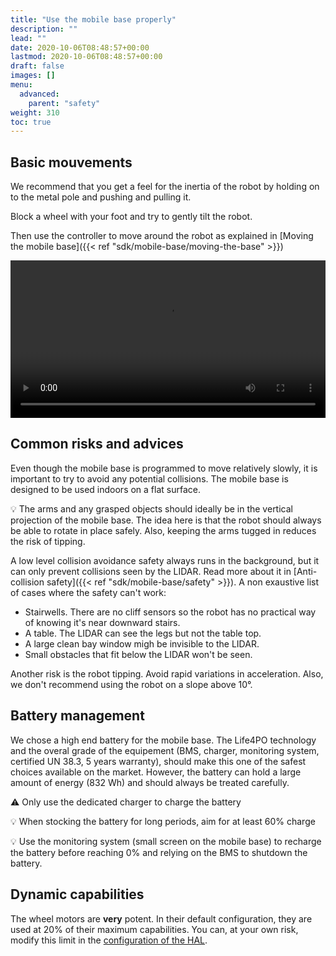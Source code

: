```yaml
---
title: "Use the mobile base properly"
description: ""
lead: ""
date: 2020-10-06T08:48:57+00:00
lastmod: 2020-10-06T08:48:57+00:00
draft: false
images: []
menu:
  advanced:
    parent: "safety"
weight: 310
toc: true
---
```


## Basic mouvements

We recommend that you get a feel for the inertia of the robot by holding on to the metal pole and pushing and pulling it. 


Block a wheel with your foot and try to gently tilt the robot.


Then use the controller to move around the robot as explained in [Moving the mobile base]({{< ref "sdk/mobile-base/moving-the-base" >}})
<p align="center">
    <video controls="controls" width="100%" autoplay once>
    <source type="video/mp4" src="controller_mouvement.mp4"></source>
    </video>
    <br>
</p>

## Common risks and advices
Even though the mobile base is programmed to move relatively slowly, it is important to try to avoid any potential collisions. The mobile base is designed to be used indoors on a flat surface.

:bulb: The arms and any grasped objects should ideally be in the vertical projection of the mobile base. The idea here is that the robot should always be able to rotate in place safely. Also, keeping the arms tugged in reduces the risk of tipping.

A low level collision avoidance safety always runs in the background, but it can only prevent collisions seen by the LIDAR. Read more about it in [Anti-collision safety]({{< ref "sdk/mobile-base/safety" >}}). A non exaustive list of cases where the safety can't work:
* Stairwells. There are no cliff sensors so the robot has no practical way of knowing it's near downward stairs.
* A table. The LIDAR can see the legs but not the table top. 
* A large clean bay window migh be invisible to the LIDAR. 
* Small obstacles that fit below the LIDAR won't be seen.

Another risk is the robot tipping. Avoid rapid variations in acceleration. Also, we don't recommend using the robot on a slope above 10°.


## Battery management
We chose a high end battery for the mobile base. The Life4PO technology and the overal grade of the equipement (BMS, charger, monitoring system, certified UN 38.3, 5 years warranty), should make this one of the safest choices available on the market.
However, the battery can hold a large amount of energy (832 Wh) and should always be treated carefully.

:warning: Only use the dedicated charger to charge the battery

:bulb: When stocking the battery for long periods, aim for at least 60% charge

:bulb: Use the monitoring system (small screen on the mobile base) to recharge the battery before reaching 0% and relying on the BMS to shutdown the battery.

## Dynamic capabilities
The wheel motors are **very** potent. In their default configuration, they are used at 20% of their maximum capabilities.
You can, at your own risk, modify this limit in the [configuration of the HAL](https://github.com/pollen-robotics/zuuu_hal).